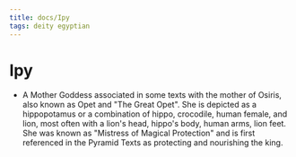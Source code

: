 ```yaml
---
title: docs/Ipy
tags: deity egyptian
---
```


# Ipy
- A Mother Goddess associated in some texts with the mother of Osiris, also known as Opet and "The Great Opet". She is depicted as a hippopotamus or a combination of hippo, crocodile, human female, and lion, most often with a lion's head, hippo's body, human arms, lion feet. She was known as "Mistress of Magical Protection" and is first referenced in the Pyramid Texts as protecting and nourishing the king.